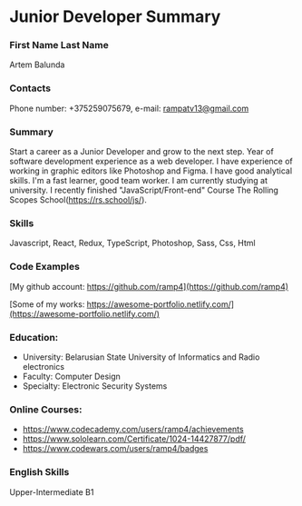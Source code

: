 # Junior Developer Summary

### First Name Last Name

Artem Balunda

### Contacts

Phone number: +375259075679, e-mail: rampatv13@gmail.com

### Summary

Start a career as a Junior Developer and grow to the next step. Year of software development experience as a web developer. I have experience of working in graphic editors like Photoshop and Figma. I have good analytical skills. I'm a fast learner, good team worker. I am currently studying at university. I recently finished "JavaScript/Front-end" Course The Rolling Scopes School(https://rs.school/js/).

### Skills

Javascript, React, Redux, TypeScript, Photoshop, Sass, Css, Html

### Code Examples

[My github account: https://github.com/ramp4](https://github.com/ramp4)


[Some of my works: https://awesome-portfolio.netlify.com/](https://awesome-portfolio.netlify.com/)




### Education:

- University: Belarusian State University of Informatics and Radio electronics
- Faculty: Computer Design
- Specialty: Electronic Security Systems

### Online Courses:

- https://www.codecademy.com/users/ramp4/achievements
- https://www.sololearn.com/Certificate/1024-14427877/pdf/
- https://www.codewars.com/users/ramp4/badges

### English Skills

Upper-Intermediate B1
